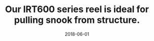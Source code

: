 ---
title: Our IRT600 series reel is ideal for pulling snook from structure.
date: 2018-06-01
description: Our IRT600 series reel is ideal for pulling snook from structure.
thumb: /assets/images/photo-gallery/irt600-snook.jpeg
image: /assets/images/photo-gallery/irt600-snook.jpeg
# angler-name: Johnny B. Goode

reel-type: spinning
reel-series: 600 

# location: Someplace, United States
fish: Snook
# fish-length: 49 in.
# fish-weight: 78 lbs.
---